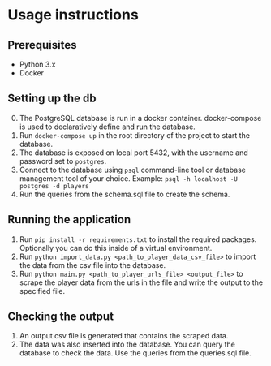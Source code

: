 # Usage instructions

## Prerequisites

-   Python 3.x
-   Docker

## Setting up the db

0. The PostgreSQL database is run in a docker container. docker-compose is used to declaratively define and run the database.
1. Run `docker-compose up` in the root directory of the project to start the database.
2. The database is exposed on local port 5432, with the username and password set to `postgres`.
3. Connect to the database using `psql` command-line tool or database management tool of your choice. Example: `psql -h localhost -U postgres -d players`
4. Run the queries from the schema.sql file to create the schema.

## Running the application

1. Run `pip install -r requirements.txt` to install the required packages. Optionally you can do this inside of a virtual environment.
2. Run `python import_data.py <path_to_player_data_csv_file>` to import the data from the csv file into the database.
3. Run `python main.py <path_to_player_urls_file> <output_file>` to scrape the player data from the urls in the file and write the output to the specified file.

## Checking the output

1. An output csv file is generated that contains the scraped data.
2. The data was also inserted into the database. You can query the database to check the data. Use the queries from the queries.sql file.
